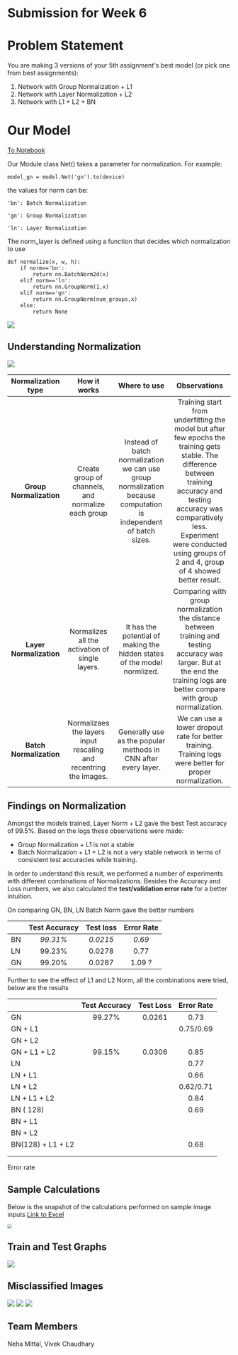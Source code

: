 # Submission for Week 6

# Problem Statement

You are making 3 versions of your 5th assignment's best model (or pick one from best assignments):

1. Network with Group Normalization + L1
2. Network with Layer Normalization + L2
3. Network with L1 + L2 + BN


# Our Model

[To Notebook](https://github.com/vivek-a81/EVA6/blob/main/Session6/Sess6_finalCode.ipynb)


Our Module class Net() takes a parameter for normalization. For example:

`model_gn = model.Net('gn').to(device)`

the values for norm can be:

    'bn': Batch Normalization

    'gn': Group Normalization

    'ln': Layer Normalization



The norm_layer is defined using a function that decides which normalization to use

```
def normalize(x, w, h):
    if norm=='bn':
    	return nn.BatchNorm2d(x)
    elif norm=='ln':
    	return nn.GroupNorm(1,x)
    elif norm=='gn':
    	return nn.GroupNorm(num_groups,x)
    else:
    	return None
```
![](images/SESS6.png)

## Understanding Normalization

![](images/normalization1.png)


| Normalization type | How it works	| Where to use	| Observations |
| :------: | :-------: |:-------: | :-------: |
| **Group Normalization** |	Create group of channels, and normalize each group | Instead of batch normalization we can use group normalization because computation is independent of batch sizes. | Training start from underfitting the model but after few epochs the training gets stable. The difference between training accuracy and testing accuracy was comparatively less. Experiment were conducted using groups of 2 and 4, group of 4 showed better result. |
| **Layer Normalization** |	Normalizes all the activation of single layers. | It has the potential of making the hidden states of the model normlized. |	Comparing with group normalization the distance between training and testing accuracy was larger. But at the end the training logs are better compare with group normalization. |
| **Batch Normalization**	| Normalizaes the layers input rescaling and recentring the images. | Generally use as the popular methods in CNN after every layer. | We can use a lower dropout rate for better training. Training logs were better for proper normalization. |


## Findings on Normalization

Amongst the models trained, Layer Norm + L2 gave the best Test accuracy of 99.5%. Based on the logs these observations were made:

- Group Normalization + L1 is not a stable 
- Batch Normalization + L1 + L2 is not a very stable network in terms of consistent test accuracies while training. 

 In order to understand this result, we performed a number of experiments with different combinations of Normalizations. Besides the Accuracy and Loss numbers, we also calculated the **test/validation error rate** for a better intuition. 

On comparing GN, BN, LN Batch Norm gave the better numbers

|      | Test Accuracy | Test loss | Error Rate |
| ---- | :-----------: | :-------: | :--------: |
| BN   |   *99.31%*    | *0.0215*  |   *0.69*   |
| LN   |    99.23%     |  0.0278   |    0.77    |
| GN   |    99.20%     |  0.0287   |   1.09 ?   |

Further to see the effect of L1 and L2 Norm, all the combinations were tried, below are the results

|                   | Test Accuracy | Test Loss | Error Rate |
| ----------------- | :-----------: | :-------: | :--------: |
| GN                |    99.27%     |  0.0261   |    0.73    |
| GN + L1           |               |           | 0.75/0.69  |
| GN + L2           |               |           |            |
| GN + L1 + L2      |    99.15%     |  0.0306   |    0.85    |
| LN                |               |           |    0.77    |
| LN + L1           |               |           |    0.66    |
| LN + L2           |               |           | 0.62/0.71  |
| LN + L1 + L2      |               |           |    0.84    |
| BN ( 128)         |               |           |    0.69    |
| BN + L1           |               |           |            |
| BN + L2           |               |           |            |
| BN(128) + L1 + L2 |               |           |    0.68    |
|                   |               |           |            |
|                   |               |           |            |

Error rate

## Sample Calculations

Below is the snapshot of the calculations performed on sample image inputs
[Link to Excel](https://github.com/vivek-a81/EVA6/blob/main/Session6/Normalization%20Calculations.xlsx)

<img src="https://github.com/vivek-a81/EVA6/blob/main/Session6/images/excel_calculations.png?raw=false" style="zoom: 60%;" />

## Train and Test Graphs

![](images/final_graph.png)


## Misclassified Images

![](images/final_gn.png)
![](images/final_ln.png)
![](images/final_bn.png)

## Team Members

Neha Mittal, Vivek Chaudhary
